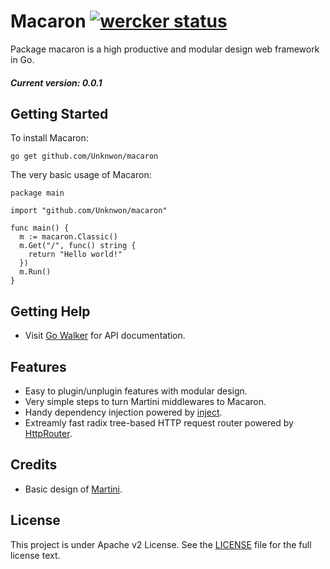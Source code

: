 Macaron [![wercker status](https://app.wercker.com/status/282aa746d272d0eaa703a86852445a67/s "wercker status")](https://app.wercker.com/project/bykey/282aa746d272d0eaa703a86852445a67)
=======================

Package macaron is a high productive and modular design web framework in Go.

##### Current version: 0.0.1

## Getting Started

To install Macaron:

	go get github.com/Unknwon/macaron
	
The very basic usage of Macaron:

```
package main

import "github.com/Unknwon/macaron"

func main() {
  m := macaron.Classic()
  m.Get("/", func() string {
    return "Hello world!"
  })
  m.Run()
}
```

## Getting Help

- Visit [Go Walker](https://gowalker.org/github.com/Unknwon/macaron) for API documentation.

## Features

- Easy to plugin/unplugin features with modular design.
- Very simple steps to turn Martini middlewares to Macaron.
- Handy dependency injection powered by [inject](https://github.com/codegangsta/inject).
- Extreamly fast radix tree-based HTTP request router powered by [HttpRouter](https://github.com/julienschmidt/httprouter).

## Credits

- Basic design of [Martini](https://github.com/go-martini/martini).

## License

This project is under Apache v2 License. See the [LICENSE](LICENSE) file for the full license text.
